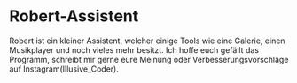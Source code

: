 # Robert-Assistent
Robert ist ein kleiner Assistent, welcher einige Tools wie eine Galerie, einen Musikplayer und noch vieles mehr besitzt. Ich hoffe euch gefällt das Programm, schreibt mir gerne eure Meinung oder Verbesserungsvorschläge auf Instagram(Illusive_Coder).
